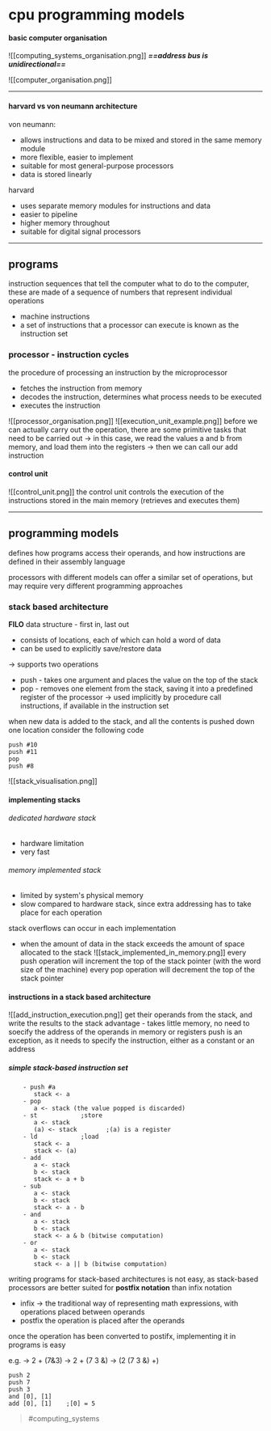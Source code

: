 # cpu programming models

#### basic computer organisation
![[computing_systems_organisation.png]]
***==address bus is unidirectional==***

![[computer_organisation.png]]

---
#### harvard vs von neumann architecture
von neumann:
- allows instructions and data to be mixed and stored in the same memory module
- more flexible, easier to implement
- suitable for most general-purpose processors
- data is stored linearly

harvard
- uses separate memory modules for instructions and data
- easier to pipeline
- higher memory throughout
- suitable for digital signal processors

---
## programs
instruction sequences that tell the computer what to do
to the computer, these are made of a sequence of numbers that represent individual operations
- machine instructions
- a set of instructions that a processor can execute is known as the instruction set

### processor - instruction cycles
the procedure of processing an instruction by the microprocessor
- fetches the instruction from memory
- decodes the instruction, determines what process needs to be executed
- executes the instruction


![[processor_organisation.png]]
![[execution_unit_example.png]]
before we can actually carry out the operation, there are some primitive tasks that need to be carried out
-> in this case, we read the values a and b from memory, and load them into the registers
-> then we can call our add instruction
        
#### control unit
![[control_unit.png]]
the control unit controls the execution of the instructions stored in the main memory (retrieves and executes them)

---
## programming models
defines how programs access their operands, and how instructions are defined in their assembly language

processors with different models can offer a similar set of operations, but may require very different programming approaches

### stack based architecture
**FILO** data structure - first in, last out
- consists of locations, each of which can hold a word of data
- can be used to explicitly save/restore data

-> supports two operations
- push - takes one argument and places the value on the top of the stack
- pop - removes one element from the stack, saving it into a predefined register of the processor
-> used implicitly by procedure call instructions, if available in the instruction set

when new data is added to the stack, and all the contents is pushed down one location
consider the following code
```
push #10
push #11
pop
push #8
```

![[stack_visualisation.png]]


#### implementing stacks
###### dedicated hardware stack
- hardware limitation
- very fast

###### memory implemented stack
- limited by system's physical memory
- slow compared to hardware stack, since extra addressing has to take place for each operation

stack overflows can occur in each implementation
- when the amount of data in the stack exceeds the amount of space allocated to the stack
![[stack_implemented_in_memory.png]]
every push operation will increment the top of the stack pointer (with the word size of the machine)
every pop operation will decrement the top of the stack pointer

#### instructions in a stack based architecture
![[add_instruction_execution.png]]
        get their operands from the stack, and write the results to the stack
        advantage - takes little memory, no need to soecify the address of the operands in memory or registers
            push is an exception, as it needs to specify the instruction, either as a constant or an address

##### simple stack-based instruction set
```
	- push #a
 	   stack <- a
    - pop
 	   a <- stack (the value popped is discarded)
    - st            ;store
 	   a <- stack
 	   (a) <- stack        ;(a) is a register
    - ld            ;load
 	   stack <- a
 	   stack <- (a)
    - add
 	   a <- stack
 	   b <- stack
 	   stack <- a + b
    - sub
 	   a <- stack
 	   b <- stack
 	   stack <- a - b
    - and
 	   a <- stack
 	   b <- stack
 	   stack <- a & b (bitwise computation)
    - or
 	   a <- stack
 	   b <- stack
 	   stack <- a || b (bitwise computation)
```

writing programs for stack-based architectures is not easy, as stack-based processors are better suited for **postfix notation** than infix notation

- infix
 -> the traditional way of representing math expressions, with operations placed between operands
- postfix
the operation is placed after the operands

once the operation has been converted to postifx, implementing it in programs is easy

e.g.
-> 2 + (7&3)
-> 2 + (7 3 &)
-> (2 (7 3 &) +)

```x86-64
push 2
push 7
push 3
and [0], [1]
add [0], [1]    ;[0] = 5
```
> #computing_systems 